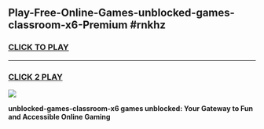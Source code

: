 
## Play-Free-Online-Games-unblocked-games-classroom-x6-Premium #rnkhz
<h3>
<a href="https://premium.freeplayer.one?title=unblocked-games-classroom-x6&ref=8M">CLICK TO PLAY</a></h3>
<hr>

<h3>
<a href="https://premium.freeplayer.one?title=unblocked-games-classroom-x6&ref=8M">CLICK 2 PLAY</a>
  
</h3>

<a href="https://premium.freeplayer.one?title=unblocked-games-classroom-x6&ref=8M"><img src="https://clearcache.store/games.png"></a>


**unblocked-games-classroom-x6 games unblocked: Your Gateway to Fun and Accessible Online Gaming**
